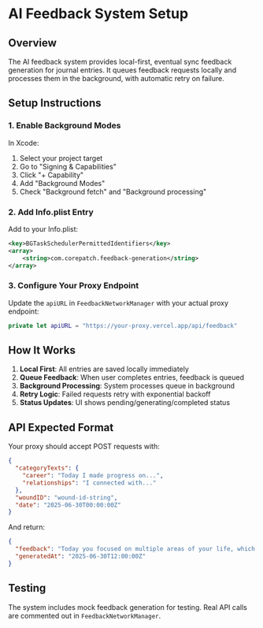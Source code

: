 # AI Feedback System Setup

## Overview
The AI feedback system provides local-first, eventual sync feedback generation for journal entries. It queues feedback requests locally and processes them in the background, with automatic retry on failure.

## Setup Instructions

### 1. Enable Background Modes
In Xcode:
1. Select your project target
2. Go to "Signing & Capabilities"
3. Click "+ Capability"
4. Add "Background Modes"
5. Check "Background fetch" and "Background processing"

### 2. Add Info.plist Entry
Add to your Info.plist:
```xml
<key>BGTaskSchedulerPermittedIdentifiers</key>
<array>
    <string>com.corepatch.feedback-generation</string>
</array>
```

### 3. Configure Your Proxy Endpoint
Update the `apiURL` in `FeedbackNetworkManager` with your actual proxy endpoint:
```swift
private let apiURL = "https://your-proxy.vercel.app/api/feedback"
```

## How It Works

1. **Local First**: All entries are saved locally immediately
2. **Queue Feedback**: When user completes entries, feedback is queued
3. **Background Processing**: System processes queue in background
4. **Retry Logic**: Failed requests retry with exponential backoff
5. **Status Updates**: UI shows pending/generating/completed status

## API Expected Format

Your proxy should accept POST requests with:
```json
{
  "categoryTexts": {
    "career": "Today I made progress on...",
    "relationships": "I connected with..."
  },
  "woundID": "wound-id-string",
  "date": "2025-06-30T00:00:00Z"
}
```

And return:
```json
{
  "feedback": "Today you focused on multiple areas of your life, which shows a beautiful commitment to growth. Your entries reveal a pattern of increasing self-awareness and emotional intelligence...",
  "generatedAt": "2025-06-30T12:00:00Z"
}
```

## Testing
The system includes mock feedback generation for testing. Real API calls are commented out in `FeedbackNetworkManager`.